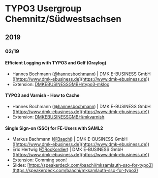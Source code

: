 # TYPO3 Usergroup Chemnitz/Südwestsachsen

## 2019
### 02/19
#### Efficient Logging with TYPO3 and Gelf (Graylog)
 * Hannes Bochmann ([@hannesbochmann](https://github.com/hannesbochmann)) | DMK E-BUSINESS GmbH ([https://www.dmk-ebusiness.de](https://www.dmk-ebusiness.de))
 * Extension: [DMKEBUSINESSGMBH/typo3-mklog](https://github.com/DMKEBUSINESSGMBH/typo3-mklog)

#### TYPO3 and Varnish - How to Cache
 * Hannes Bochmann ([@hannesbochmann](https://github.com/hannesbochmann)) | DMK E-BUSINESS GmbH ([https://www.dmk-ebusiness.de](https://www.dmk-ebusiness.de))
 * Extension: [DMKEBUSINESSGMBH/mkvarnish](https://github.com/DMKEBUSINESSGMBH/mkvarnish)

#### Single Sign-on (SSO) for FE-Users with SAML2
 * Markus Bachmann ([@Baachi](https://github.com/Baachi)) | DMK E-BUSINESS GmbH ([https://www.dmk-ebusiness.de](https://www.dmk-ebusiness.de))
 * Eric Hertwig ([@RocKordier](https://github.com/RocKordier)) | DMK E-BUSINESS GmbH ([https://www.dmk-ebusiness.de](https://www.dmk-ebusiness.de))
 * Extension: Comming soon!
 * Slides: [https://speakerdeck.com/baachi/mksamlauth-sso-for-typo3](https://speakerdeck.com/baachi/mksamlauth-sso-for-typo3)
